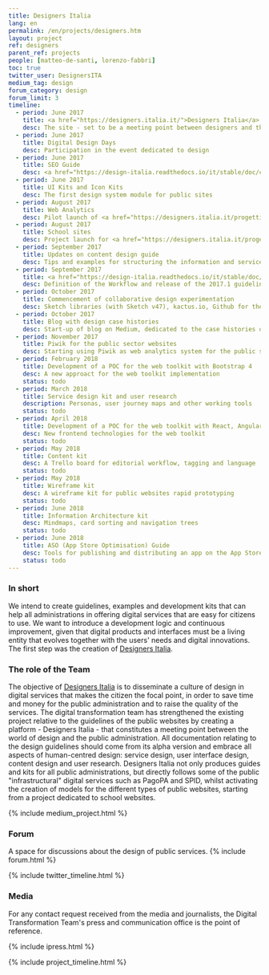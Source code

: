 ```yaml
---
title: Designers Italia
lang: en
permalink: /en/projects/designers.htm
layout: project
ref: designers
parent_ref: projects
people: [matteo-de-santi, lorenzo-fabbri]
toc: true
twitter_user: DesignersITA
medium_tag: design
forum_category: design
forum_limit: 3
timeline:
  - period: June 2017
    title: <a href="https://designers.italia.it/">Designers Italia</a>
    desc: The site - set to be a meeting point between designers and the public administration - is born
  - period: June 2017
    title: Digital Design Days
    desc: Participation in the event dedicated to design
  - period: June 2017
    title: SEO Guide
    desc: <a href="https://design-italia.readthedocs.io/it/stable/doc/content-design/seo.html">Instructions on SEO</a> for public sites
  - period: June 2017
    title: UI Kits and Icon Kits
    desc: The first design system module for public sites
  - period: August 2017
    title: Web Analytics
    desc: Pilot launch of <a href="https://designers.italia.it/progetti/web-analytics/">open-source web analytics</a> with 20 public sites
  - period: August 2017
    title: School sites
    desc: Project launch for <a href="https://designers.italia.it/progetti/siti-scuole/">school website models</a>
  - period: September 2017
    title: Updates on content design guide
    desc: Tips and examples for structuring the information and services on public sites
  - period: September 2017
    title: <a href="https://design-italia.readthedocs.io/it/stable/doc/introduzione-linee-guida-design.html">Versioning guidelines</a>
    desc: Definition of the Workflow and release of the 2017.1 guidelines
  - period: October 2017
    title: Commencement of collaborative design experimentation
    desc: Sketch libraries (with Sketch v47), kactus.io, Github for the UI collaborative kit
  - period: October 2017
    title: Blog with design case histories
    desc: Start-up of blog on Medium, dedicated to the case histories of design in public services
  - period: November 2017
    title: Piwik for the public sector websites
    desc: Starting using Piwik as web analytics system for the public sector websites
  - period: February 2018
    title: Development of a POC for the web toolkit with Bootstrap 4
    desc: A new approact for the web toolkit implementation
    status: todo
  - period: March 2018
    title: Service design kit and user research
    description: Personas, user journey maps and other working tools
    status: todo
  - period: April 2018
    title: Development of a POC for the web toolkit with React, Angular, Vue.js
    desc: New frontend technologies for the web toolkit
    status: todo
  - period: May 2018
    title: Content kit
    desc: A Trello board for editorial workflow, tagging and language
    status: todo
  - period: May 2018
    title: Wireframe kit
    desc: A wireframe kit for public websites rapid prototyping
    status: todo
  - period: June 2018
    title: Information Architecture kit
    desc: Mindmaps, card sorting and navigation trees
    status: todo
  - period: June 2018
    title: ASO (App Store Optimisation) Guide
    desc: Tools for publishing and distributing an app on the App Store and Google Play
    status: todo
---
```


### In short
We intend to create guidelines, examples and development kits that can help all administrations in offering digital services that are easy for citizens to use. We want to introduce a development logic and continuous improvement, given that digital products and interfaces must be a living entity that evolves together with the users&#39; needs and digital innovations. The first step was the creation of [Designers Italia](https://designers.italia.it).

### The role of the Team
The objective of [Designers Italia](https://designers.italia.it) is to disseminate a culture of design in digital services that makes the citizen the focal point, in order to save time and money for the public administration and to raise the quality of the services.
The digital transformation team has strengthened the existing project relative to the guidelines of the public websites by creating a platform - Designers Italia - that constitutes a meeting point between the world of design and the public administration. All documentation relating to the design guidelines should come from its alpha version and embrace all aspects of human-centred design: service design, user interface design, content design and user research.
Designers Italia not only produces guides and kits for all public administrations, but directly follows some of the public &quot;infrastructural&quot; digital services such as PagoPA and SPID, whilst activating the creation of models for the different types of public websites, starting from a project dedicated to school websites.


{% include medium_project.html %}

### Forum

A space for discussions about the design of public services.
{% include forum.html %}

{% include twitter_timeline.html %}

### Media
For any contact request received from the media and journalists, the Digital Transformation Team's press and communication office is the point of reference.

{% include ipress.html %}
<div id="content-ipress" data-key="01e87bed-f52e-4d6d-af32-c4ea59fd300a" data-lang="en" data-size="100" data-tag="9"></div>
<script type="text/javascript" src="/js/ipress.js"></script>

{% include project_timeline.html %}
